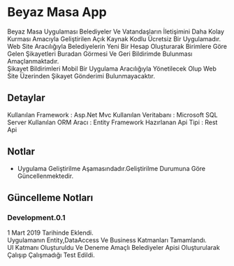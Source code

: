 # Beyaz Masa App
Beyaz Masa Uygulaması Belediyeler Ve Vatandaşların İletişimini Daha Kolay Kurması Amacıyla Geliştirilen Açık Kaynak Kodlu Ücretsiz Bir Uygulamadır.
</br>
Web Site Aracılığıyla Belediyelerin Yeni Bir Hesap Oluşturarak Birimlere Göre Gelen Şikayetleri Buradan Görmesi Ve Geri Bildirimde Bulunması Amaçlanmaktadır.
</br>
Şikayet Bildirimleri Mobil Bir Uygulama Aracılığıyla Yönetilecek Olup Web Site Üzerinden Şikayet Gönderimi Bulunmayacaktır.

## Detaylar
Kullanılan Framework : Asp.Net Mvc
Kullanılan Veritabanı : Microsoft SQL Server
Kullanılan ORM Aracı : Entity Framework
Hazırlanan Api Tipi : Rest Api

## Notlar
- Uygulama Geliştirilme Aşamasındadır.Geliştirilme Durumuna Göre Güncellenmektedir.

## Güncelleme Notları
### Development.0.1
1 Mart 2019 Tarihinde Eklendi. </br>
Uygulamanın Entity,DataAccess Ve Business Katmanları Tamamlandı. </br>
UI Katmanı Oluşturuldu Ve Deneme Amaçlı Belediyeler Apisi Oluşturularak Çalışıp Çalışmadığı Test Edildi. </br>

